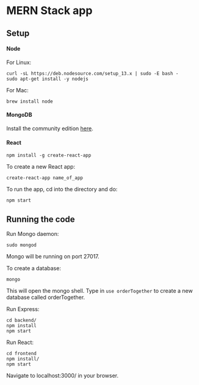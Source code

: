 # MERN Stack app

## Setup

#### Node

For Linux:
```
curl -sL https://deb.nodesource.com/setup_13.x | sudo -E bash -
sudo apt-get install -y nodejs
```

For Mac:
```
brew install node
```

#### MongoDB

Install the community edition [here](https://docs.mongodb.com/manual/installation/#mongodb-community-edition-installation-tutorials).

#### React

```
npm install -g create-react-app
```

To create a new React app:
```
create-react-app name_of_app
```

To run the app, cd into the directory and do:
```
npm start
```

## Running the code

Run Mongo daemon:
```
sudo mongod
```
Mongo will be running on port 27017.

To create a database:
```
mongo
``` 
This will open the mongo shell. Type in ```use orderTogether``` to create a new database called orderTogether.

Run Express:
```
cd backend/
npm install
npm start
```

Run React:
```
cd frontend
npm install/
npm start
```
Navigate to localhost:3000/ in your browser.
